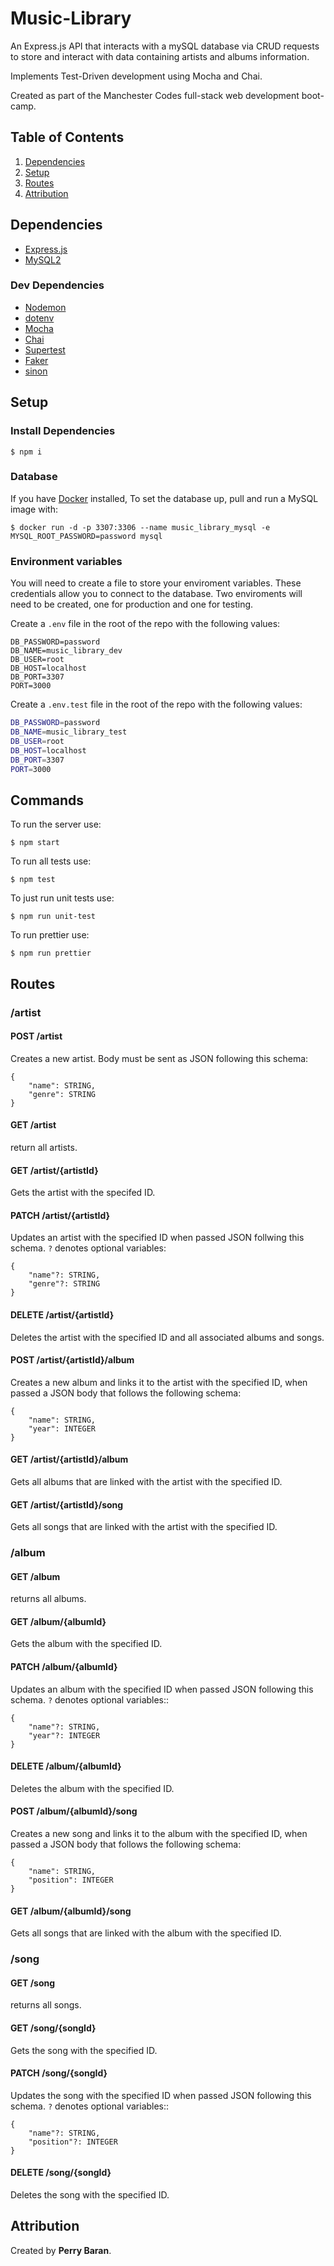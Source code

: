 # Music-Library

An Express.js API that interacts with a mySQL database via CRUD requests to store and interact with data containing artists and albums information.

Implements Test-Driven development using Mocha and Chai.

Created as part of the Manchester Codes full-stack web development boot-camp.

## Table of Contents

1. [Dependencies](#dependencies)
2. [Setup](#setup)
3. [Routes](#routes)
4. [Attribution](#attribution)

## Dependencies

- [Express.js](https://expressjs.com/)
- [MySQL2](https://www.npmjs.com/package/mysql2)

### Dev Dependencies

- [Nodemon](https://www.npmjs.com/package/nodemon)
- [dotenv](https://www.npmjs.com/package/dotenv)
- [Mocha](https://www.npmjs.com/package/mocha)
- [Chai](https://www.npmjs.com/package/chai)
- [Supertest](https://www.npmjs.com/package/supertest)
- [Faker](https://www.npmjs.com/package/@faker-js/faker)
- [sinon](https://www.npmjs.com/package/sinon)

## Setup

### Install Dependencies

```
$ npm i
```

### Database

If you have [Docker](https://docs.docker.com/) installed, To set the database up, pull and run a MySQL image with:

```
$ docker run -d -p 3307:3306 --name music_library_mysql -e MYSQL_ROOT_PASSWORD=password mysql
```

### Environment variables

You will need to create a file to store your enviroment variables. These credentials allow you to connect to the database. Two enviroments will need to be created, one for production and one for testing.

Create a `.env` file in the root of the repo with the following values:

```
DB_PASSWORD=password
DB_NAME=music_library_dev
DB_USER=root
DB_HOST=localhost
DB_PORT=3307
PORT=3000
```

Create a `.env.test` file in the root of the repo with the following values:

```bash
DB_PASSWORD=password
DB_NAME=music_library_test
DB_USER=root
DB_HOST=localhost
DB_PORT=3307
PORT=3000
```

## Commands

To run the server use:

```
$ npm start
```

To run all tests use:

```
$ npm test
```

To just run unit tests use:

```
$ npm run unit-test
```

To run prettier use:

```
$ npm run prettier
```

## Routes

### /artist

#### POST /artist

Creates a new artist. Body must be sent as JSON following this schema:

```
{
    "name": STRING,
    "genre": STRING
}
```

#### GET /artist

return all artists.

#### GET /artist/{artistId}

Gets the artist with the specifed ID.

#### PATCH /artist/{artistId}

Updates an artist with the specified ID when passed JSON follwing this schema. `?` denotes optional variables:

```
{
    "name"?: STRING,
    "genre"?: STRING
}
```

#### DELETE /artist/{artistId}

Deletes the artist with the specified ID and all associated albums and songs.

#### POST /artist/{artistId}/album

Creates a new album and links it to the artist with the specified ID, when passed a JSON body that follows the following schema:

```
{
    "name": STRING,
    "year": INTEGER
}
```

#### GET /artist/{artistId}/album

Gets all albums that are linked with the artist with the specified ID.

#### GET /artist/{artistId}/song

Gets all songs that are linked with the artist with the specified ID.

### /album

#### GET /album

returns all albums.

#### GET /album/{albumId}

Gets the album with the specified ID.

#### PATCH /album/{albumId}

Updates an album with the specified ID when passed JSON following this schema. `?` denotes optional variables::

```
{
    "name"?: STRING,
    "year"?: INTEGER
}
```

#### DELETE /album/{albumId}

Deletes the album with the specified ID.

#### POST /album/{albumId}/song

Creates a new song and links it to the album with the specified ID, when passed a JSON body that follows the following schema:

```
{
    "name": STRING,
    "position": INTEGER
}
```

#### GET /album/{albumId}/song

Gets all songs that are linked with the album with the specified ID.

### /song

#### GET /song

returns all songs.

#### GET /song/{songId}

Gets the song with the specified ID.

#### PATCH /song/{songId}

Updates the song with the specified ID when passed JSON following this schema. `?` denotes optional variables::

```
{
    "name"?: STRING,
    "position"?: INTEGER
}
```

#### DELETE /song/{songId}

Deletes the song with the specified ID.

## Attribution

Created by **Perry Baran**.
